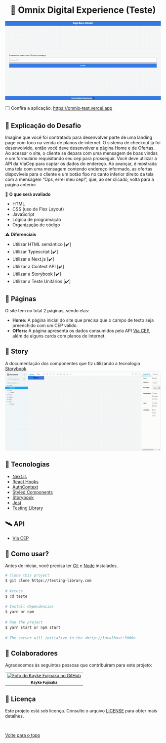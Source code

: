 <h1 align="center">📔 Omnix Digital Experience (Teste)</h1>

<img src="./public/assets/gif.gif" alt="Descrição da imagem">

🗔 Confira a aplicação: https://omnix-test.vercel.app

## :page_facing_up: Explicação do Desafio

Imagine que você foi contratado para desenvolver parte de uma landing page com foco na venda de planos de internet. O sistema de checkout já foi desenvolvido, então você deve desenvolver a página Home e de Ofertas. Ao acessar o site, o cliente se depara com uma mensagem de boas vindas e um formulário requisitando seu cep para prosseguir. Você deve utilizar a API da ViaCep para captar os dados do endereço. Ao avançar, é mostrada uma tela com uma mensagem contendo endereço informado, as ofertas dispovíveis para o cliente e um botão fixo no canto inferior direito da tela com a mensagem “Ops, errei meu cep!”, que, ao ser clicado, volta para a página anterior.

🎲 **O que será avaliado**

- HTML
- CSS (uso de Flex Layout)
- JavaScript
- Lógica de programação
- Organização de código

⚠️ **Diferenciais**

- Utilizar HTML semântico [✔️]
- Utilizar Typescript [✔️]
- Utilizar a Next.js [✔️]
- Utilizar a Context API [✔️]
- Utilizar a Storybook [✔️]
- Utilizar a Teste Unitários [✔️]

## 📁 Páginas

O site tem no total 2 páginas, sendo elas:

- **Home:** A página inicial do site que precisa que o campo de texto seja preenchido com um CEP válido.
- **Offers:** A página apresenta os dados consumidos pela API [Via CEP](https://viacep.com.br), além de alguns cards com planos de Internet.

## 🎨 Story

A documentação dos componentes que fiz utilizando a tecnologia [Storybook](https://storybook.js.org).
<img src="./public/assets/story.gif" alt="Descrição da imagem">

## 🚀 Tecnologias

- [Next.js](https://nextjs.org)
- [React Hooks](https://pt-br.reactjs.org/docs/hooks-intro.html)
- [AuthContext](https://blog.rocketseat.com.br/autenticacao-no-react-native-reactjs-com-context-api-hooks/)
- [Styled Components](https://styled-components.com)
- [Storybook](https://storybook.js.org)
- [Jest](https://jestjs.io/pt-BR/docs/getting-started)
- [Testing Library](https://testing-library.com)

## 🛰️ API
- [Via CEP](https://viacep.com.br)


## :closed_book: Como usar?

Antes de iniciar, você precisa ter [Git](https://git-scm.com) e [Node](https://nodejs.org/en/) instalados.

```bash
# Clone this project
$ git clone https://testing-library.com

# Access
$ cd teste

# Install dependencies
$ yarn or npm

# Run the project
$ yarn start or npm start

# The server will initialize in the <http://localhost:3000>
```

## 🤝 Colaboradores

Agradecemos às seguintes pessoas que contribuíram para este projeto:

<table>
  <tr>
    <td align="center">
      <a href="#">
        <img src="https://avatars.githubusercontent.com/u/98772000?s=400&u=80de9af672be7f75cc7a546838552cf63d5b82fe&v=4" width="160px;" alt="Foto do Kayke Fujinaka no GitHub"/><br>
        <sub>
          <b>Kayke Fujinaka</b>
        </sub>
      </a>
    </td>
  </tr>
</table>

## 📝 Licença

Este projeto está sob licença. Consulte o arquivo [LICENSE](LICENSE.md) para obter mais detalhes.

&#xa0;

<a href="#top">Volte para o topo</a>
